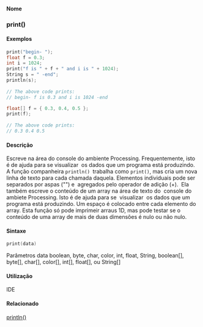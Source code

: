 
#### Nome
### print()

#### Exemplos

```pde
print("begin- "); 
float f = 0.3; 
int i = 1024; 
print("f is " + f + " and i is " + 1024); 
String s = " -end"; 
println(s); 
 
// The above code prints: 
// begin- f is 0.3 and i is 1024 -end 

```



```pde
float[] f = { 0.3, 0.4, 0.5 }; 
print(f); 
 
// The above code prints: 
// 0.3 0.4 0.5 

```



#### Descrição
Escreve na área do console do ambiente
Processing. Frequentemente, isto é de ajuda para
se visualizar  os dados que um programa está
produzindo.
A função companheira `println() `trabalha como `print()`,
mas cria um nova linha de texto para cada chamada daquela. Elementos
individuais pode ser separados por aspas ("") e  agregados pelo
operador de adição (+).  Ela também escreve o
conteúdo de um array na área de texto do  console do
ambiete Processing. Isto é de ajuda para se  visualizar
 os dados que um programa está produzindo. Um espaço
é colocado entre cada elemento do array. Esta
função só pode imprimeir arraus 1D, mas pode
testar se o conteúdo de uma array de mais de duas
dimensões é nulo ou não nulo.

#### Sintaxe
```pde
print(data)

```
Parâmetros
data
boolean, byte, char, color, int, float, String, boolean[], byte[], char[], color[], int[], float[], ou String[]



#### Utilização

	
IDE

#### Relacionado
[println()](println_
)

